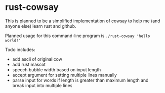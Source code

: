 # rust-cowsay
This is planned to be a simplified implementation of cowsay to help me (and anyone else) learn rust and github.

Planned usage for this command-line program is ` ./rust-cowsay "hello world!" `

Todo includes:
* add ascii of original cow
* add rust mascot
* speech bubble width based on input length
* accept argument for setting multiple lines manually
* parse input for words if length is greater than maximum length and break input into multiple lines
